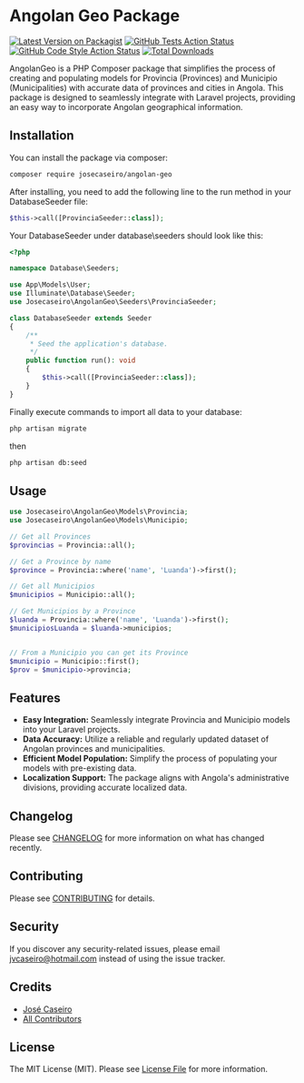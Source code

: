 # Angolan Geo Package

[![Latest Version on Packagist](https://img.shields.io/packagist/v/josecaseiro/angolan-geo.svg?style=flat-square)](https://packagist.org/packages/josecaseiro/angolan-geo)
[![GitHub Tests Action Status](https://img.shields.io/github/workflow/status/josecaseiro/angolan-geo/Tests?label=tests)](https://github.com/josecaseiro/angolan-geo/actions)
[![GitHub Code Style Action Status](https://img.shields.io/github/workflow/status/josecaseiro/angolan-geo/Check%20&%20fix%20styling?label=code%20style)](https://github.com/josecaseiro/angolan-geo/actions)
[![Total Downloads](https://img.shields.io/packagist/dt/josecaseiro/angolan-geo.svg?style=flat-square)](https://packagist.org/packages/josecaseiro/angolan-geo)

AngolanGeo is a PHP Composer package that simplifies the process of creating and populating models for Provincia (Provinces) and Municipio (Municipalities) with accurate data of provinces and cities in Angola. This package is designed to seamlessly integrate with Laravel projects, providing an easy way to incorporate Angolan geographical information.

## Installation

You can install the package via composer:

```bash
composer require josecaseiro/angolan-geo
```

After installing, you need to add the following line to the run method in your DatabaseSeeder file:

```php
$this->call([ProvinciaSeeder::class]);
```

Your DatabaseSeeder under database\seeders should look like this:
```php
<?php

namespace Database\Seeders;

use App\Models\User;
use Illuminate\Database\Seeder;
use Josecaseiro\AngolanGeo\Seeders\ProvinciaSeeder;

class DatabaseSeeder extends Seeder
{
    /**
     * Seed the application's database.
     */
    public function run(): void
    {
        $this->call([ProvinciaSeeder::class]);
    }
}
```

Finally execute commands to import all data to your database:
```bash 
php artisan migrate
```
then

```bash
php artisan db:seed
```



## Usage

```php
use Josecaseiro\AngolanGeo\Models\Provincia;
use Josecaseiro\AngolanGeo\Models\Municipio;

// Get all Provinces
$provincias = Provincia::all();

// Get a Province by name
$province = Provincia::where('name', 'Luanda')->first();

// Get all Municipios
$municipios = Municipio::all();

// Get Municipios by a Province
$luanda = Provincia::where('name', 'Luanda')->first();
$municipiosLuanda = $luanda->municipios;


// From a Municipio you can get its Province
$municipio = Municipio::first();
$prov = $municipio->provincia;
```

## Features

- **Easy Integration:** Seamlessly integrate Provincia and Municipio models into your Laravel projects.
- **Data Accuracy:** Utilize a reliable and regularly updated dataset of Angolan provinces and municipalities.
- **Efficient Model Population:** Simplify the process of populating your models with pre-existing data.
- **Localization Support:** The package aligns with Angola's administrative divisions, providing accurate localized data.

## Changelog

Please see [CHANGELOG](CHANGELOG.md) for more information on what has changed recently.

## Contributing

Please see [CONTRIBUTING](CONTRIBUTING.md) for details.

## Security

If you discover any security-related issues, please email jvcaseiro@hotmail.com instead of using the issue tracker.

## Credits

- [José Caseiro](https://github.com/josecaseiro)
- [All Contributors](../../contributors)

## License

The MIT License (MIT). Please see [License File](LICENSE.md) for more information.

